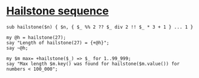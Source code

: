 [1]: http://rosettacode.org/wiki/Hailstone_sequence

# [Hailstone sequence][1]

```perl6
sub hailstone($n) { $n, { $_ %% 2 ?? $_ div 2 !! $_ * 3 + 1 } ... 1 }
 
my @h = hailstone(27);
say "Length of hailstone(27) = {+@h}";
say ~@h;
 
my $m max= +hailstone($_) => $_ for 1..99_999;
say "Max length $m.key() was found for hailstone($m.value()) for numbers < 100_000";
```